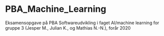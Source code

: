# PBA_Machine_Learning
Eksamensopgave på PBA Softwareudvikling i faget AI/machine learning for gruppe 3 (Jesper M., Julian K., og Mathias N.-N.), forår 2020 
